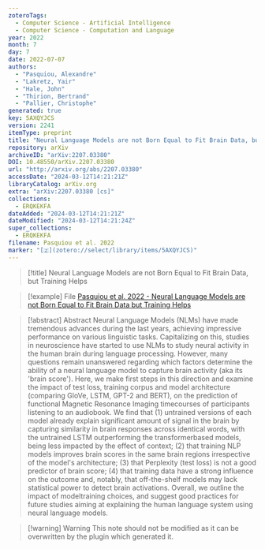 ```yaml
---
zoteroTags:
  - Computer Science - Artificial Intelligence
  - Computer Science - Computation and Language
year: 2022
month: 7
day: 7
date: 2022-07-07
authors:
  - "Pasquiou, Alexandre"
  - "Lakretz, Yair"
  - "Hale, John"
  - "Thirion, Bertrand"
  - "Pallier, Christophe"
generated: true
key: 5AXQYJCS
version: 2241
itemType: preprint
title: "Neural Language Models are not Born Equal to Fit Brain Data, but Training Helps"
repository: arXiv
archiveID: "arXiv:2207.03380"
DOI: 10.48550/arXiv.2207.03380
url: "http://arxiv.org/abs/2207.03380"
accessDate: "2024-03-12T14:21:21Z"
libraryCatalog: arXiv.org
extra: "arXiv:2207.03380 [cs]"
collections:
  - ERQKEKFA
dateAdded: "2024-03-12T14:21:21Z"
dateModified: "2024-03-12T14:21:24Z"
super_collections:
  - ERQKEKFA
filename: Pasquiou et al. 2022
marker: "[🇿](zotero://select/library/items/5AXQYJCS)"
---
```


> [!title] Neural Language Models are not Born Equal to Fit Brain Data, but Training Helps

> [!example] File
> [Pasquiou et al. 2022 - Neural Language Models are not Born Equal to Fit Brain Data but Training Helps](/Papers/PDFs/Pasquiou%20et%20al.%202022%20-%20Neural%20Language%20Models%20are%20not%20Born%20Equal%20to%20Fit%20Brain%20Data%20but%20Training%20Helps.pdf)

> [!abstract] Abstract
> Neural Language Models (NLMs) have made tremendous advances during the last years, achieving impressive performance on various linguistic tasks. Capitalizing on this, studies in neuroscience have started to use NLMs to study neural activity in the human brain during language processing. However, many questions remain unanswered regarding which factors determine the ability of a neural language model to capture brain activity (aka its 'brain score'). Here, we make first steps in this direction and examine the impact of test loss, training corpus and model architecture (comparing GloVe, LSTM, GPT-2 and BERT), on the prediction of functional Magnetic Resonance Imaging timecourses of participants listening to an audiobook. We find that (1) untrained versions of each model already explain significant amount of signal in the brain by capturing similarity in brain responses across identical words, with the untrained LSTM outperforming the transformerbased models, being less impacted by the effect of context; (2) that training NLP models improves brain scores in the same brain regions irrespective of the model's architecture; (3) that Perplexity (test loss) is not a good predictor of brain score; (4) that training data have a strong influence on the outcome and, notably, that off-the-shelf models may lack statistical power to detect brain activations. Overall, we outline the impact of modeltraining choices, and suggest good practices for future studies aiming at explaining the human language system using neural language models.

>[!warning] Warning
> This note should not be modified as it can be overwritten by the plugin which generated it.

